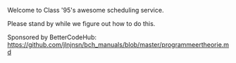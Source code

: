 Welcome to Class '95's awesome scheduling service. 

Please stand by while we figure out how to do this. 

Sponsored by BetterCodeHub:
https://github.com/jlnjnsn/bch_manuals/blob/master/programmeertheorie.md
